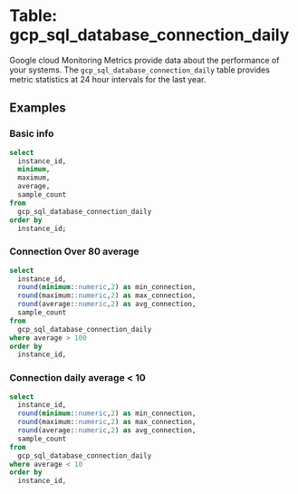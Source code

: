 # Table: gcp_sql_database_connection_daily

Google cloud Monitoring Metrics provide data about the performance of your systems.  The `gcp_sql_database_connection_daily` table provides metric statistics at 24 hour intervals for the last year.


## Examples

### Basic info

```sql
select
  instance_id,
  minimum,
  maximum,
  average,
  sample_count
from
  gcp_sql_database_connection_daily
order by
  instance_id;
```



### Connection Over 80 average

```sql
select
  instance_id,
  round(minimum::numeric,2) as min_connection,
  round(maximum::numeric,2) as max_connection,
  round(average::numeric,2) as avg_connection,
  sample_count
from
  gcp_sql_database_connection_daily
where average > 100
order by
  instance_id,
```

### Connection daily average < 10

```sql
select
  instance_id,
  round(minimum::numeric,2) as min_connection,
  round(maximum::numeric,2) as max_connection,
  round(average::numeric,2) as avg_connection,
  sample_count
from
  gcp_sql_database_connection_daily
where average < 10
order by
  instance_id,
```